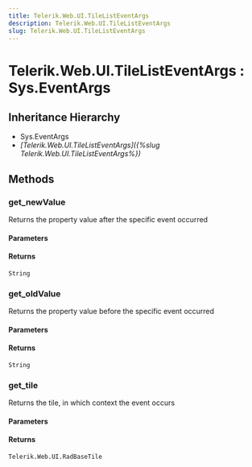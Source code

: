 ```yaml
---
title: Telerik.Web.UI.TileListEventArgs
description: Telerik.Web.UI.TileListEventArgs
slug: Telerik.Web.UI.TileListEventArgs
---
```


# Telerik.Web.UI.TileListEventArgs : Sys.EventArgs 

## Inheritance Hierarchy

* Sys.EventArgs
* *[Telerik.Web.UI.TileListEventArgs]({%slug Telerik.Web.UI.TileListEventArgs%})*


## Methods

###  get_newValue

Returns the property value after the specific event occurred

#### Parameters

#### Returns

`String` 

### get_oldValue

Returns the property value before the specific event occurred

#### Parameters

#### Returns

`String` 

### get_tile

Returns the tile, in which context the event occurs

#### Parameters

#### Returns

`Telerik.Web.UI.RadBaseTile` 



